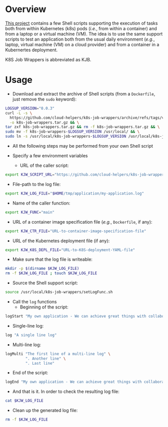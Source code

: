 

# Overview
[This project](https://github.com/cloud-helpers/k8s-job-wrappers)
contains a few Shell scripts supporting the execution of tasks both from
within Kubernetes (k8s) pods (_i.e._, from within a container) and from
a laptop or a virtual machine (VM).
The idea is to use the same support scripts to test an application both
from the usual daily environment (_e.g._, laptop, virtual machine (VM) on
a cloud provider) and from a container in a Kubernertes deployment.

K8S Job Wrappers is abbreviated as KJB.

# Usage
* Download and extract the archive of Shell scripts (from a `Dockerfile`,
  just remove the `sudo` keyword):
```bash
LOGSUP_VERSION="0.0.3"
curl -L -s \
  https://github.com/cloud-helpers/k8s-job-wrappers/archive/refs/tags/v$LOGSUP_VERSION.tar.gz \
  -o k8s-job-wrappers.tar.gz && \
tar zxf k8s-job-wrappers.tar.gz && rm -f k8s-job-wrappers.tar.gz && \
sudo mv -f k8s-job-wrappers-$LOGSUP_VERSION /usr/local/ && \
sudo ln -s /usr/local/k8s-job-wrappers-$LOGSUP_VERSION /usr/local/k8s-job-wrappers
```

* All the following steps may be performed from your own Shell script

* Specify a few environment variables
  + URL of the caller script:
```bash
export KJW_SCRIPT_URL="https://github.com/cloud-helpers/k8s-job-wrappers/tree/master/k8s-job-wrapper-main.sh"
```
  + File-path to the log file:
```bash
export KJW_LOG_FILE="$HOME/tmp/application/my-application.log"
```
  + Name of the caller function:
```bash
export KJW_FUNC="main"
```
  + URL of a container image specification file (_e.g._, `Dockerfile`, if any):
```bash
export KJW_CTR_FILE="URL-to-container-image-specification-file"
```
  + URL of the Kubernetes deployment file (if any):
```bash
export KJW_K8S_DEPL_FILE="URL-to-K8S-deployment-YAML-file"
```

* Make sure that the log file is writeable:
```bash
mkdir -p $(dirname $KJW_LOG_FILE)
rm -f $KJW_LOG_FILE ; touch $KJW_LOG_FILE
```

* Source the Shell support script:
```bash
source /usr/local/k8s-job-wrappers/setLogFunc.sh
```

* Call the `log` functions
  + Beginning of the script:
```bash
logStart "My own application - We can achieve great things with collaboration"
```
  + Single-line log:
```bash
log "A single line log"
```
  + Multi-line log:
```bash
logMulti "The first line of a multi-line log" \
         ". Another line" \
         ". Last line"
```
  + End of the script:
```bash
logEnd "My own application - We can achieve great things with collaboration"
```

* And that is it. In order to check the resulting log file:
```bash
cat $KJW_LOG_FILE
```

* Clean up the generated log file:
```bash
rm -f $KJW_LOG_FILE
```


